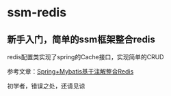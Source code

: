 # ssm-redis
<h2>新手入门，简单的ssm框架整合redis</h2>
<p>redis配置类实现了spring的Cache接口，实现简单的CRUD</p>
参考文章：<a href="http://www.cnblogs.com/Revel-sl/p/5841861.html">Spring+Mybatis基于注解整合Redis</a> 
<p>初学者，错误之处，还请见谅</p>
